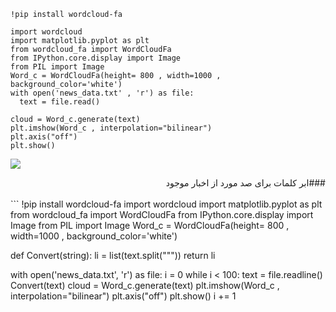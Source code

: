 ```
!pip install wordcloud-fa

import wordcloud
import matplotlib.pyplot as plt
from wordcloud_fa import WordCloudFa
from IPython.core.display import Image
from PIL import Image
Word_c = WordCloudFa(height= 800 , width=1000 , background_color='white')
with open('news_data.txt' , 'r') as file:
  text = file.read()

cloud = Word_c.generate(text)
plt.imshow(Word_c , interpolation="bilinear")
plt.axis("off")
plt.show()

```

![](https://raw.githubusercontent.com/semnan-university-ai/machine-learning-class/main/excersiecs/fatemeh456/29/wordcloud.png?token=AWODYO4BCI7JFE44FXRIHFDBZ44XU)


<div dir="rtl">
  ###ابر کلمات برای صد مورد از اخبار موجود
  </div>
  <br/>
 ```
!pip install wordcloud-fa
import wordcloud
import matplotlib.pyplot as plt
from wordcloud_fa import WordCloudFa
from IPython.core.display import Image
from PIL import Image
Word_c = WordCloudFa(height= 800 , width=1000 , background_color='white')

def Convert(string):
    li = list(text.split("\""))
    return li

with open('news_data.txt', 'r') as file:
  i = 0
  while i < 100:
    text = file.readline()
    Convert(text)
    cloud = Word_c.generate(text)
    plt.imshow(Word_c , interpolation="bilinear")
    plt.axis("off")
    plt.show()
    i += 1
```
